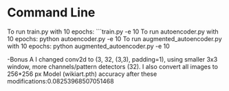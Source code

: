 # Command Line
To run train.py with 10 epochs:  ```train.py -e 10
​To run autoencoder.py with 10 epochs: python autoencoder.py -e 10
​To run augmented_autoencoder.py with 10 epochs: python augmented_autoencoder.py -e 10


-Bonus A
​I changed conv2d to (3, 32, (3,3), padding=1), using smaller 3x3 window, more channels/pattern detectors (32).
​I also convert all images to 256*256 px
​Model (wikiart.pth) accuracy after these modifications:0.08253968507051468

